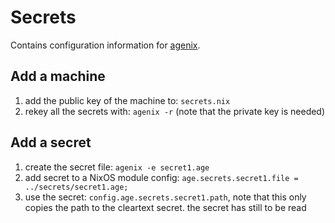 # Secrets

Contains configuration information for [agenix](https://github.com/ryantm/agenix).

## Add a machine

1. add the public key of the machine to: `secrets.nix`
1. rekey all the secrets with: `agenix -r` (note that the private key is needed)

## Add a secret

1. create the secret file: `agenix -e secret1.age`
1. add secret to a NixOS module config: `age.secrets.secret1.file = ../secrets/secret1.age;`
1. use the secret: `config.age.secrets.secret1.path`, note that this only copies the path to the cleartext secret. the secret has still to be read
